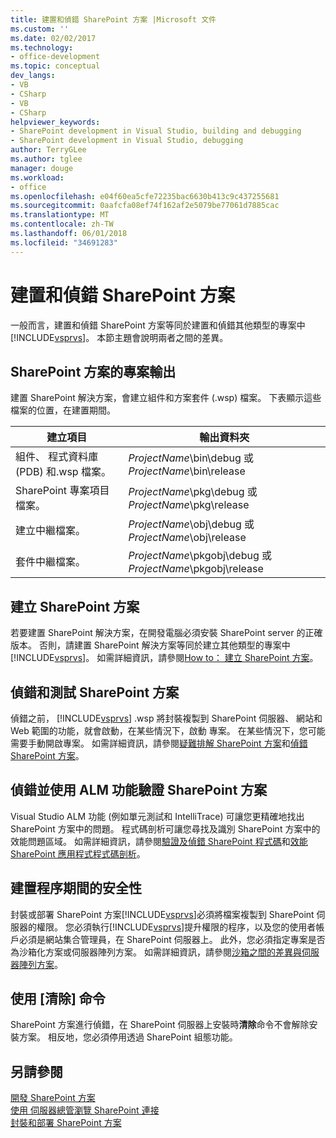 ```yaml
---
title: 建置和偵錯 SharePoint 方案 |Microsoft 文件
ms.custom: ''
ms.date: 02/02/2017
ms.technology:
- office-development
ms.topic: conceptual
dev_langs:
- VB
- CSharp
- VB
- CSharp
helpviewer_keywords:
- SharePoint development in Visual Studio, building and debugging
- SharePoint development in Visual Studio, debugging
author: TerryGLee
ms.author: tglee
manager: douge
ms.workload:
- office
ms.openlocfilehash: e04f60ea5cfe72235bac6630b413c9c437255681
ms.sourcegitcommit: 0aafcfa08ef74f162af2e5079be77061d7885cac
ms.translationtype: MT
ms.contentlocale: zh-TW
ms.lasthandoff: 06/01/2018
ms.locfileid: "34691283"
---
```

# <a name="building-and-debugging-sharepoint-solutions"></a>建置和偵錯 SharePoint 方案
  一般而言，建置和偵錯 SharePoint 方案等同於建置和偵錯其他類型的專案中[!INCLUDE[vsprvs](../sharepoint/includes/vsprvs-md.md)]。 本節主題會說明兩者之間的差異。  
  
## <a name="project-output-for-sharepoint-solutions"></a>SharePoint 方案的專案輸出
 建置 SharePoint 解決方案，會建立組件和方案套件 (.wsp) 檔案。 下表顯示這些檔案的位置，在建置期間。  
  
|建立項目|輸出資料夾|  
|----------------|-------------------|  
|組件、 程式資料庫 (PDB) 和.wsp 檔案。|*ProjectName*\bin\debug 或*ProjectName*\bin\release|  
|SharePoint 專案項目檔案。|*ProjectName*\pkg\debug 或*ProjectName*\pkg\release|  
|建立中繼檔案。|*ProjectName*\obj\debug 或*ProjectName*\obj\release|  
|套件中繼檔案。|*ProjectName*\pkgobj\debug 或*ProjectName*\pkgobj\release|  
  
## <a name="build-sharepoint-solutions"></a>建立 SharePoint 方案
 若要建置 SharePoint 解決方案，在開發電腦必須安裝 SharePoint server 的正確版本。 否則，請建置 SharePoint 解決方案等同於建立其他類型的專案中[!INCLUDE[vsprvs](../sharepoint/includes/vsprvs-md.md)]。 如需詳細資訊，請參閱[How to： 建立 SharePoint 方案](../sharepoint/how-to-build-sharepoint-solutions.md)。  
  
## <a name="debug-and-test-sharepoint-solutions"></a>偵錯和測試 SharePoint 方案
 偵錯之前， [!INCLUDE[vsprvs](../sharepoint/includes/vsprvs-md.md)] .wsp 將封裝複製到 SharePoint 伺服器、 網站和 Web 範圍的功能，就會啟動，在某些情況下，啟動 專案。 在某些情況下，您可能需要手動開啟專案。 如需詳細資訊，請參閱[疑難排解 SharePoint 方案](../sharepoint/troubleshooting-sharepoint-solutions.md)和[偵錯 SharePoint 方案](../sharepoint/debugging-sharepoint-solutions.md)。  
  
## <a name="debug-and-verify-sharepoint-solutions-by-using-alm-features"></a>偵錯並使用 ALM 功能驗證 SharePoint 方案
 Visual Studio ALM 功能 (例如單元測試和 IntelliTrace) 可讓您更精確地找出 SharePoint 方案中的問題。 程式碼剖析可讓您尋找及識別 SharePoint 方案中的效能問題區域。 如需詳細資訊，請參閱[驗證及偵錯 SharePoint 程式碼](../sharepoint/verifying-and-debugging-sharepoint-code.md)和[效能 SharePoint 應用程式程式碼剖析](../sharepoint/profiling-the-performance-of-sharepoint-applications.md)。  
  
## <a name="security-during-the-build-process"></a>建置程序期間的安全性
 封裝或部署 SharePoint 方案[!INCLUDE[vsprvs](../sharepoint/includes/vsprvs-md.md)]必須將檔案複製到 SharePoint 伺服器的權限。 您必須執行[!INCLUDE[vsprvs](../sharepoint/includes/vsprvs-md.md)]提升權限的程序，以及您的使用者帳戶必須是網站集合管理員，在 SharePoint 伺服器上。 此外，您必須指定專案是否為沙箱化方案或伺服器陣列方案。 如需詳細資訊，請參閱[沙箱之間的差異與伺服器陣列方案](../sharepoint/differences-between-sandboxed-and-farm-solutions.md)。  
  
## <a name="using-the-clean-command"></a>使用 [清除] 命令  
 SharePoint 方案進行偵錯，在 SharePoint 伺服器上安裝時**清除**命令不會解除安裝方案。 相反地，您必須停用透過 SharePoint 組態功能。  
  
## <a name="see-also"></a>另請參閱
 [開發 SharePoint 方案](../sharepoint/developing-sharepoint-solutions.md)   
 [使用 伺服器總管瀏覽 SharePoint 連接](../sharepoint/browsing-sharepoint-connections-using-server-explorer.md)   
 [封裝和部署 SharePoint 方案](../sharepoint/packaging-and-deploying-sharepoint-solutions.md)  
  
 